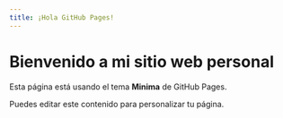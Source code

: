 ```yaml
---
title: ¡Hola GitHub Pages!
---
```


# Bienvenido a mi sitio web personal 

Esta página está usando el tema **Minima** de GitHub Pages.

Puedes editar este contenido para personalizar tu página.

